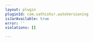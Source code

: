 ```yaml
---
layout: plugin
pluginId: com.sathishsr.autoVersioning
isJarAvailable: true
error: ''
violations: []

---
```

